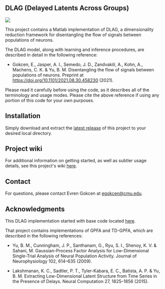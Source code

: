 ## DLAG (Delayed Latents Across Groups)

[![][license-img]][license-url]

[license-img]: https://img.shields.io/github/license/mashape/apistatus.svg
[license-url]: https://github.com/egokcen/DLAG/blob/master/LICENSE.md

This project contains a Matlab implementation of DLAG, a dimensionality reduction framework for disentangling the flow of signals between populations of neurons.

The DLAG model, along with learning and inference procedures, are described in
detail in the following reference:

- Gokcen, E., Jasper, A. I., Semedo, J. D., Zandvakili, A., Kohn, A., Machens, C. K. & Yu, B. M. 
Disentangling the flow of signals between populations of neurons. Preprint at https://doi.org/10.1101/2021.08.30.458230 (2021).

Please read it carefully before using the code, as it describes all of the
terminology and usage modes. Please cite the above reference if using any
portion of this code for your own purposes.

## Installation

Simply download and extract the [latest release](https://github.com/egokcen/DLAG/releases) of this project to your desired local directory.

## Project wiki

For additional information on getting started, as well as subtler usage details, see this project's wiki [here](https://github.com/egokcen/DLAG/wiki).

## Contact
For questions, please contact Evren Gokcen at egokcen@cmu.edu. 

## Acknowledgments

This DLAG implementation started with base code located [here](https://github.com/karts25/NeuralTraj).

That project contains implementations of GPFA and TD-GPFA, which are described in
the following references:

- Yu, B. M., Cunningham, J. P., Santhanam, G., Ryu, S. I., Shenoy, K. V. & Sahani, M. 
Gaussian-Process Factor Analysis for Low-Dimensional Single-Trial Analysis of Neural Population Activity. 
Journal of Neurophysiology 102, 614–635 (2009).

- Lakshmanan, K. C., Sadtler, P. T., Tyler-Kabara, E. C., Batista, A. P. & Yu, B. M.
Extracting Low-Dimensional Latent Structure from Time Series in the Presence of Delays.
Neural Computation 27, 1825–1856 (2015).

